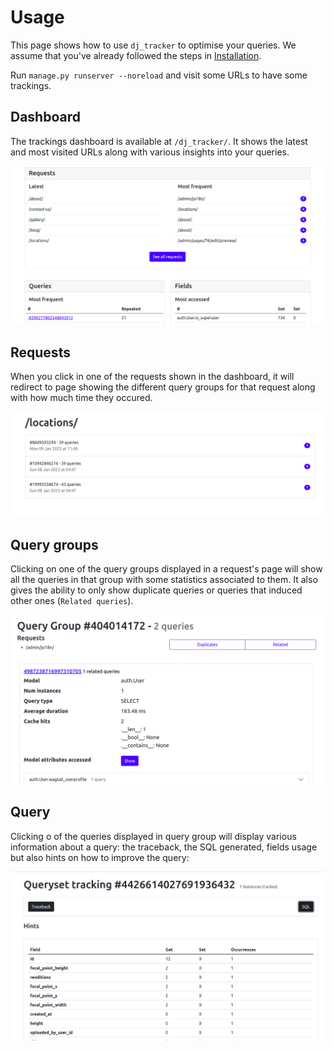 # Usage

This page shows how to use `dj_tracker` to optimise your queries. We assume that you've already followed the steps in [Installation](./installation.md).

Run `manage.py runserver --noreload` and visit some URLs to have some trackings.

## Dashboard

The trackings dashboard is available at `/dj_tracker/`. It shows the latest and most visited URLs along with various insights into your queries.

![dj-tracker dashboard](images/dashboard.jpg)

## Requests

When you click in one of the requests shown in the dashboard, it will redirect to page showing the different query groups for that request along with how much time they occured.

![dj-tracker request](images/request.jpg)

## Query groups

Clicking on one of the query groups displayed in a request's page will show all the queries in that group with some statistics associated to them. It also gives the ability to only show duplicate queries or queries that induced other ones (`Related queries`).

![dj-tracker query-group](images/query-group.png)

## Query

Clicking o of the queries displayed in query group will display various information about a query: the traceback, the SQL generated, fields usage but also hints on how to improve the query:

![dj-tracker query](images/query.png)
